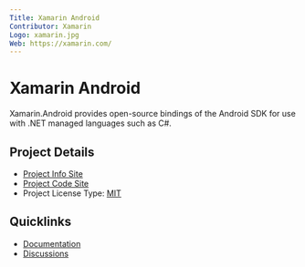 ```yaml
---
Title: Xamarin Android
Contributor: Xamarin
Logo: xamarin.jpg
Web: https://xamarin.com/
---
```

# Xamarin Android

Xamarin.Android provides open-source bindings of the Android SDK for use with .NET managed languages such as C#.

## Project Details

* [Project Info Site](https://dotnet.microsoft.com/apps/xamarin/mobile-apps#android)
* [Project Code Site](https://github.com/xamarin/xamarin-android)
* Project License Type: [MIT](https://github.com/xamarin/xamarin-android/blob/master/LICENSE)

## Quicklinks

* [Documentation](https://docs.microsoft.com/en-us/xamarin/android/)
* [Discussions](https://github.com/xamarin/xamarin-android/issues)